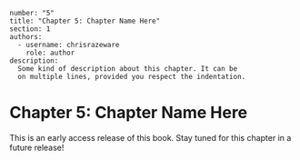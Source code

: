 ```metadata
number: "5"
title: "Chapter 5: Chapter Name Here"
section: 1
authors:
  - username: chrisrazeware
    role: author
description:
  Some kind of description about this chapter. It can be
  on multiple lines, provided you respect the indentation.
```

# Chapter 5: Chapter Name Here

This is an early access release of this book. Stay tuned for this chapter in a future release!